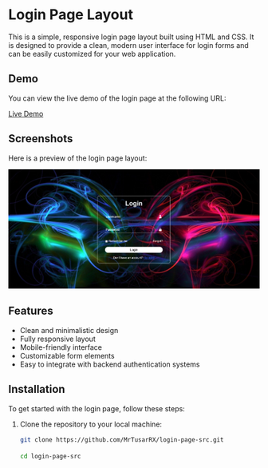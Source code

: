 # Login Page Layout

This is a simple, responsive login page layout built using HTML and CSS. It is designed to provide a clean, modern user interface for login forms and can be easily customized for your web application.

## Demo

You can view the live demo of the login page at the following URL:

[Live Demo](https://mrtusarrx.github.io/login-page-src/)

## Screenshots

Here is a preview of the login page layout:

![Login Page Screenshot](new.png) 

## Features

- Clean and minimalistic design
- Fully responsive layout
- Mobile-friendly interface
- Customizable form elements
- Easy to integrate with backend authentication systems

## Installation

To get started with the login page, follow these steps:

1. Clone the repository to your local machine:

   ```bash
   git clone https://github.com/MrTusarRX/login-page-src.git

   cd login-page-src
